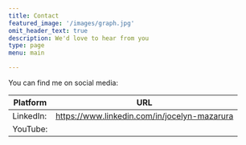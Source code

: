 ```yaml
---
title: Contact
featured_image: '/images/graph.jpg'
omit_header_text: true
description: We'd love to hear from you
type: page
menu: main

---
```


You can find me on social media:

Platform | URL
---|---
LinkedIn:| https://www.linkedin.com/in/jocelyn-mazarura
YouTube:|
